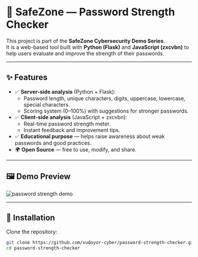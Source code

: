 # 🔐 SafeZone — Password Strength Checker

This project is part of the **SafeZone Cybersecurity Demo Series**.  
It is a web-based tool built with **Python (Flask)** and **JavaScript (zxcvbn)** to help users evaluate and improve the strength of their passwords.

---

## ✨ Features

- ✅ **Server-side analysis** (Python + Flask):
  - Password length, unique characters, digits, uppercase, lowercase, special characters.
  - Scoring system (0–100%) with suggestions for stronger passwords.
- ✅ **Client-side analysis** (JavaScript + zxcvbn):
  - Real-time password strength meter.
  - Instant feedback and improvement tips.
- ✅ **Educational purpose** — helps raise awareness about weak passwords and good practices.
- 🌍 **Open Source** — free to use, modify, and share.

---

## 🖼️ Demo Preview

![password strength demo](https://via.placeholder.com/800x400.png?text=Password+Strength+Checker+Demo)

---

## 🚀 Installation

Clone the repository:

```bash
git clone https://github.com/xudoyor-cyber/password-strength-checker.git
cd password-strength-checker
